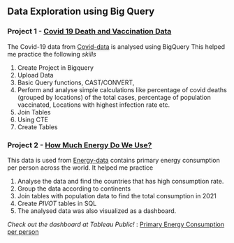 ## Data Exploration using Big Query 
### Project 1 - [Covid 19 Death and Vaccination Data](https://github.com/aathira-p/SQL-Data-Expoloration-Projects/blob/main/SQL_data_exploration1.sql) 

The Covid-19 data from [Covid-data](https://ourworldindata.org/covid-deaths) is analysed using BigQuery 
This helped me practice the following *skills* 
1. Create Project in Bigquery 
2. Upload Data 
3. Basic Query functions, CAST/CONVERT,
4. Perform and analyse simple calculations like percentage of covid deaths (grouped by locations) of the total cases, percentage of population vaccinated, Locations with highest infection rate etc. 
5. Join Tables 
6. Using CTE 
7. Create Tables 


### Project 2 - [How Much Energy Do We Use?](https://github.com/aathira-p/SQL-Data-Expoloration-Projects/blob/main/SQL_data_exploration1.sql)

This data is used from [Energy-data](https://ourworldindata.org/energy) contains primary energy consumption per person across the world. It helped me practice 
1. Analyse the data and find the countries that has high consumption rate. 
2. Group the data according to continents 
3. Join tables with population data to find the total consumption in 2021 
4. Create *PIVOT* tables in SQL 
5. The analysed data was also visualized as a dashboard. 

*Check out the dashboard at Tableau Public!* : [Primary Energy Consumption per person](https://public.tableau.com/app/profile/aathira.prasad/viz/PrimaryEnergyConsumtionperperson_2/Dashboard1#1) 

